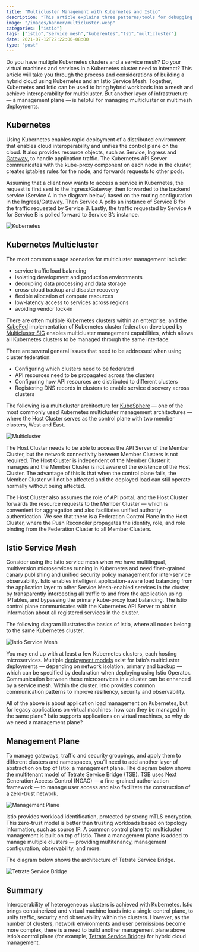 ```yaml
---
title: "Multicluster Management with Kubernetes and Istio"
description: "This article explains three patterns/tools for debugging microservices in Kubernetes and the changes brought by the introduction of Istio for debugging microservices."
image: "/images/banner/multicluster.webp"
categories: ["istio"]
tags: ["istio","service mesh","kuberentes","tsb","multicluster"]
date: 2021-07-12T22:22:00+08:00
type: "post"
---
```


Do you have multiple Kubernetes clusters and a service mesh? Do your virtual machines and services in a Kubernetes cluster need to interact? This article will take you through the process and considerations of building a hybrid cloud using Kubernetes and an Istio Service Mesh. Together, Kubernetes and Istio can be used to bring hybrid workloads into a mesh and achieve interoperability for multicluster. But another layer of infrastructure — a management plane — is helpful for managing multicluster or multimesh deployments.

## Kubernetes

Using Kubernetes enables rapid deployment of a distributed environment that enables cloud interoperability and unifies the control plane on the cloud. It also provides resource objects, such as Service, Ingress and [Gateway](https://kubernetes.io/blog/2021/04/22/evolving-kubernetes-networking-with-the-gateway-api/), to handle application traffic. The Kubernetes API Server communicates with the kube-proxy component on each node in the cluster, creates iptables rules for the node, and forwards requests to other pods.

Assuming that a client now wants to access a service in Kubernetes, the request is first sent to the Ingress/Gateway, then forwarded to the backend service (Service A in the diagram below) based on the routing configuration in the Ingress/Gateway. Then Service A polls an instance of Service B for the traffic requested by Service B. Lastly, the traffic requested by Service A for Service B is polled forward to Service B’s instance.

![Kubernetes](008i3skNly1gsgg6a11l1j31lu0u042s.jpg)

## Kubernetes Multicluster

The most common usage scenarios for multicluster management include:

- service traffic load balancing
- isolating development and production environments
- decoupling data processing and data storage
- cross-cloud backup and disaster recovery
- flexible allocation of compute resources
- low-latency access to services across regions
- avoiding vendor lock-in

There are often multiple Kubernetes clusters within an enterprise; and the [KubeFed](https://github.com/kubernetes-sigs/kubefed) implementation of Kubernetes cluster federation developed by [Multicluster SIG](https://github.com/kubernetes/community/blob/master/sig-multicluster/README.md) enables multicluster management capabilities, which allows all Kubernetes clusters to be managed through the same interface.

There are several general issues that need to be addressed when using cluster federation:

- Configuring which clusters need to be federated
- API resources need to be propagated across the clusters
- Configuring how API resources are distributed to different clusters
- Registering DNS records in clusters to enable service discovery across clusters

The following is a multicluster architecture for [KubeSphere](https://kubesphere.io/) — one of the most commonly used Kubernetes multicluster management architectures — where the Host Cluster serves as the control plane with two member clusters, West and East.

![Multicluster](008i3skNly1gsgg7a2ojvj31aa0u0491.jpg)

The Host Cluster needs to be able to access the API Server of the Member Cluster, but the network connectivity between Member Clusters is not required. The Host Cluster is independent of the Member Cluster it manages and the Member Cluster is not aware of the existence of the Host Cluster. The advantage of this is that when the control plane fails, the Member Cluster will not be affected and the deployed load can still operate normally without being affected.

The Host Cluster also assumes the role of API portal, and the Host Cluster forwards the resource requests to the Member Cluster — which is convenient for aggregation and also facilitates unified authority authentication. We see that there is a Federation Control Plane in the Host Cluster, where the Push Reconciler propagates the identity, role, and role binding from the Federation Cluster to all Member Clusters.

## Istio Service Mesh

Consider using the Istio service mesh when we have multilingual, multiversion microservices running in Kubernetes and need finer-grained canary publishing and unified security policy management for inter-service observability. Istio enables intelligent application-aware load balancing from the application layer to other Service Mesh-enabled services in the cluster, by transparently intercepting all traffic to and from the application using IPTables, and bypassing the primary kube-proxy load balancing. The Istio control plane communicates with the Kubernetes API Server to obtain information about all registered services in the cluster.

The following diagram illustrates the basics of Istio, where all nodes belong to the same Kubernetes cluster.

![Istio Service Mesh](008i3skNly1gsgg6sdrk2j32v60u0qbb.jpg)

You may end up with at least a few Kubernetes clusters, each hosting microservices. Multiple [deployment models](https://istio.io/latest/docs/setup/install/multicluster/) exist for Istio’s multicluster deployments — depending on network isolation, primary and backup — which can be specified by declaration when deploying using Istio Operator. Communication between these microservices in a cluster can be enhanced by a service mesh. Within the cluster, Istio provides common communication patterns to improve resiliency, security and observability.

All of the above is about application load management on Kubernetes, but for legacy applications on virtual machines: how can they be managed in the same plane? Istio supports applications on virtual machines, so why do we need a management plane?

## Management Plane

To manage gateways, traffic and security groupings, and apply them to different clusters and namespaces, you’ll need to add another layer of abstraction on top of Istio: a management plane. The diagram below shows the multitenant model of Tetrate Service Bridge (TSB). TSB uses Next Generation Access Control (NGAC) — a fine-grained authorization framework — to manage user access and also facilitate the construction of a zero-trust network.

![Management Plane](008i3skNly1gsgg8ndcajj31il0u00z9.jpg)

Istio provides workload identification, protected by strong mTLS encryption. This zero-trust model is better than trusting workloads based on topology information, such as source IP. A common control plane for multicluster management is built on top of Istio. Then a management plane is added to manage multiple clusters — providing multitenancy, management configuration, observability, and more.

The diagram below shows the architecture of Tetrate Service Bridge.

![Tetrate Service Bridge](008i3skNly1gsgg951mknj314g0u0dnf.jpg)

## Summary

Interoperability of heterogeneous clusters is achieved with Kubernetes. Istio brings containerized and virtual machine loads into a single control plane, to unify traffic, security and observability within the clusters. However, as the number of clusters, network environments and user permissions become more complex, there is a need to build another management plane above Istio’s control plane (for example, [Tetrate Service Bridge](https://www.tetrate.io/tetrate-service-bridge/)) for hybrid cloud management.
